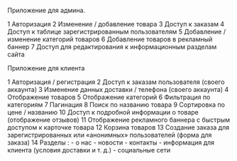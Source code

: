 Приложение для админа.

1 Авторизация
2 Изменение / добавление товара
3 Доступ к заказам
4 Доступ к таблице зарегистрированным пользователям
5 Добавление / изменение категорий товаров
6 Добавление товаров в рекламный баннер
7 Доступ для редактирования к информационным разделам сайта

Приложение для клиента

1 Авторизация / регистрация
2 Доступ к заказам пользователя (своего аккаунта)
3 Изменение данных доставки / телефона (своего аккаунта)
	4 Отображение товаров
	5 Отображение категорий
	6  Фильтрация по категориям
	7 Пагинация
	8 Поиск по названию товара
	9 Сортировка по цене / названию 
10 Доступ к подробной информации о товаре (отображение отзывов)
11 Отображение рекламного баннера с быстрым доступом к карточке товара
12 Корзина товаров
13 Создание заказа для зарегистрированных или «анонимных» пользователей (форма для 	заказа)
14 Разделы :
	- о нас
	- новости
	- контакты
	- информация для клиента (условия доставки и т. д.)
	- социальные сети
  


